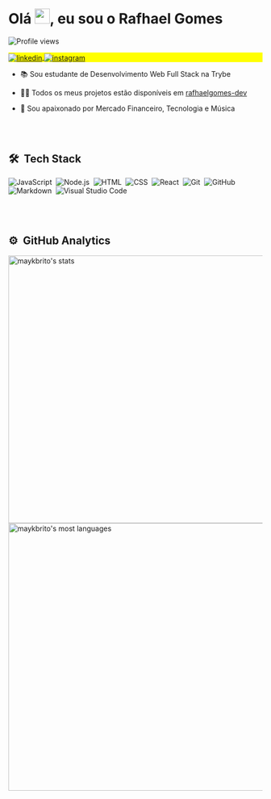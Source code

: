 <h1 align="left">Olá <img src="https://raw.githubusercontent.com/kaueMarques/kaueMarques/master/hi.gif" width="30px">, eu sou o Rafhael Gomes</h1>
<p align="left"> <img src="https://komarev.com/ghpvc/?username=rafhaelgomes-dev&color=yellow" alt="Profile views" /> </p>
<p align="left" style="background:yellow">
<a href="https://www.linkedin.com/in/rafhael-gomes/" target="_blank">
  <img align="center" src="https://img.shields.io/badge/-Rafhael Gomes-05122A?style=flat&logo=linkedin" alt="linkedin"/>
</a>
<a href="https://instagram.com/rafhaelrg" target="_blank">
 <img align="center" src="https://img.shields.io/badge/-rafhaelrg-05122A?style=flat&logo=instagram" alt="instagram"/>
</a>
</p>

- 📚 Sou estudante de Desenvolvimento Web Full Stack na Trybe

- 👨‍💻 Todos os meus projetos estão disponíveis em [rafhaelgomes-dev](https://rafhaelgomes-dev)

- 💚 Sou apaixonado por Mercado Financeiro, Tecnologia e Música


<br><br>

## 🛠 &nbsp;Tech Stack

![JavaScript](https://img.shields.io/badge/-JavaScript-05122A?style=flat&logo=javascript)&nbsp;
![Node.js](https://img.shields.io/badge/-Node.js-05122A?style=flat&logo=node.js)&nbsp;
![HTML](https://img.shields.io/badge/-HTML-05122A?style=flat&logo=HTML5)&nbsp;
![CSS](https://img.shields.io/badge/-CSS-05122A?style=flat&logo=CSS3&logoColor=1572B6)&nbsp;
![React](https://img.shields.io/badge/-React-05122A?style=flat&logo=react)&nbsp;
![Git](https://img.shields.io/badge/-Git-05122A?style=flat&logo=git)&nbsp;
![GitHub](https://img.shields.io/badge/-GitHub-05122A?style=flat&logo=github)&nbsp;
![Markdown](https://img.shields.io/badge/-Markdown-05122A?style=flat&logo=markdown)&nbsp;
![Visual Studio Code](https://img.shields.io/badge/-Visual%20Studio%20Code-05122A?style=flat&logo=visual-studio-code&logoColor=007ACC)&nbsp;

<br><br>

## ⚙️ &nbsp;GitHub Analytics

<p align="left">
<img width="530em" src="https://github-readme-stats.vercel.app/api?username=rafhaelgomes-dev&show_icons=true&theme=vision-friendly-dark" alt="maykbrito's stats"/>
<img width="530em" src="https://github-readme-stats.vercel.app/api/top-langs/?username=rafhaelgomes-dev&layout=compact&theme=vision-friendly-dark" alt="maykbrito's most languages"/>
</p>

<br><br>
